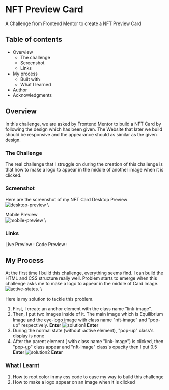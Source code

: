 # NFT Preview Card
A Challenge from Frontend Mentor to create a NFT Preview Card

## Table of contents

- Overview
  - The challenge
  - Screenshot
  - Links
- My process
  - Built with
  - What I learned
- Author
- Acknowledgments

## Overview
In this challenge, we are asked by Frontend Mentor to build a NFT Card by following the design which has been
given. The Website that later we build should be responsive and the appearance should as similar as the given
design.

### The Challenge
The real challenge that I struggle on during the creation of this challenge is that how to make a logo to
appear in the middle of another image when it is clicked. 

### Screenshot
Here are the screenshot of my NFT Card
Desktop Preview\
![desktop-preview](https://user-images.githubusercontent.com/105411073/177940836-95da3a9f-89e0-45fb-bce1-1dea7f470c62.png)
\

Mobile Preview\
![mobile-preview](https://user-images.githubusercontent.com/105411073/177940787-3f735deb-66fd-4fc4-911d-35b170983c43.png)
\

### Links 
Live Preview :
Code Preview :

## My Process
At the first time I build this challenge, everything seems find. I can build the HTML and CSS structure really well.
Problem starts to emerge when this challenge asks me to make a logo to appear in the middle of Card Image. 
\
![active-states](https://user-images.githubusercontent.com/105411073/177942296-7305fae6-1c02-4061-80ef-f4ea06d45f9c.jpg).
\

Here is my solution to tackle this problem.
1. First, I create an anchor element <a> with the class name "link-image".
2. Then, I put two images inside of it. The main image which is Equilibrium Image and the eye-logo image with class name "nft-image" and "pop-up" respectively.
**Enter**
![solution1](https://user-images.githubusercontent.com/105411073/177944695-06aae4dc-f6a2-4a00-9e18-99b167095d66.png)
**Enter**
3. During the normal state (without :active element), "pop-up" class's display is none
4. After the parent element (<a> with class name "link-image") is clicked, then "pop-up" class appear and "nft-image" class's opacity then I put 0.5
**Enter**
![solution2](https://user-images.githubusercontent.com/105411073/177945423-62d620d3-789d-4616-8225-33015e264f7a.png)
**Enter**

### What I Learnt
1. How to root color in my css code to ease my way to build this challenge
2. How to make a logo appear on an image when it is clicked
